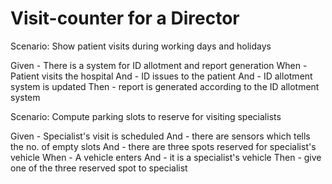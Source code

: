 # Visit-counter for a Director

Scenario: Show patient visits during working days and holidays

  Given - There is a system for ID allotment and report generation
  When - Patient visits the hospital
  And - ID issues to the patient
  And - ID allotment system is updated
  Then - report is generated according to the ID allotment system

Scenario: Compute parking slots to reserve for visiting specialists

  Given - Specialist's visit is scheduled
  And - there are sensors which tells the no. of empty slots
  And - there are three spots reserved for specialist's vehicle
  When - A vehicle enters
  And - it is a specialist's vehicle
  Then - give one of the three reserved spot to specialist
